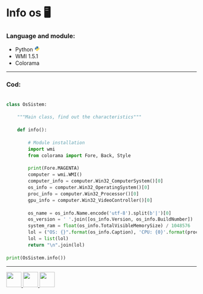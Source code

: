 # Info os :desktop_computer:

### Language and module:

* Python <img src="https://raw.githubusercontent.com/devicons/devicon/1119b9f84c0290e0f0b38982099a2bd027a48bf1/icons/python/python-original.svg" width="15" height="15"/>
* WMI 1.5.1 <img src="https://pypi.org/static/images/logo-small.2a411bc6.svg" width="15" height="15"/>
* Colorama <img src="https://pypi.org/static/images/logo-small.2a411bc6.svg" width="15" height="15"/>

-----

### Cod:

```python

class OsSistem:
    
    """Main class, find out the characteristics"""
    
    def info():
        
        # Module installation 
        import wmi
        from colorama import Fore, Back, Style
        
        print(Fore.MAGENTA)
        computer = wmi.WMI()
        computer_info = computer.Win32_ComputerSystem()[0]
        os_info = computer.Win32_OperatingSystem()[0]
        proc_info = computer.Win32_Processor()[0]
        gpu_info = computer.Win32_VideoController()[0]

        os_name = os_info.Name.encode('utf-8').split(b'|')[0]
        os_version = ' '.join([os_info.Version, os_info.BuildNumber])
        system_ram = float(os_info.TotalVisibleMemorySize) / 1048576  
        lol = ("OS: {}".format(os_info.Caption), 'CPU: {0}'.format(proc_info.Name), 'RAM: {0} GB'.format(system_ram), 'GPU: {0}'.format(gpu_info.Name))
        lol = list(lol)
        return "\n".join(lol)

print(OsSistem.info())

```
------

<div id="badges">
  <a href="https://vk.com/aniime_guy">
    <img src="https://img.icons8.com/?size=512&id=13977&format=png"width="40" height="40"/>
  </a>
  <a href="https://t.me/Ilham06">
    <img src="https://img.icons8.com/?size=512&id=63306&format=png"width="40" height="40"/>
  </a>
  <a href="https://www.youtube.com/channel/UC9m1N5x0OXWihGpR50Yk35g">
    <img src="https://img.icons8.com/?size=512&id=13983&format=png"width="40" height="40" />
  </a>
</div>
